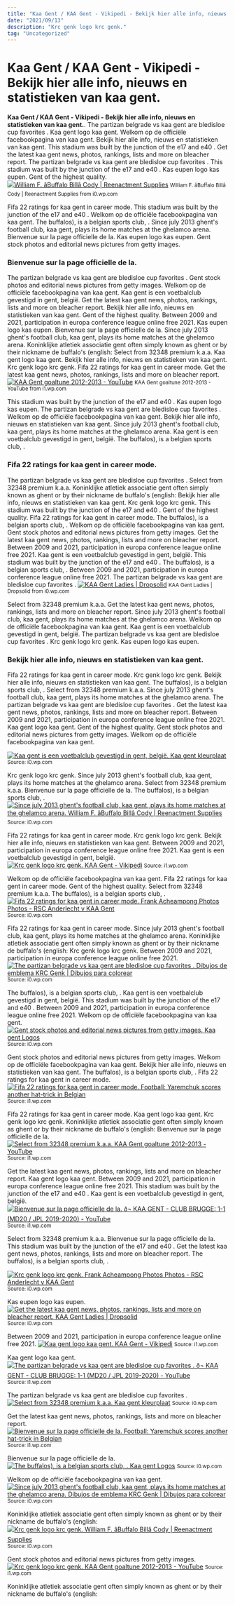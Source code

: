 ```yaml
---
title: "Kaa Gent / KAA Gent - Vikipedi - Bekijk hier alle info, nieuws en statistieken van kaa gent."
date: "2021/09/13"
description: "Krc genk logo krc genk."
tag: "Uncategorized"
---
```


# Kaa Gent / KAA Gent - Vikipedi - Bekijk hier alle info, nieuws en statistieken van kaa gent.
**Kaa Gent / KAA Gent - Vikipedi - Bekijk hier alle info, nieuws en statistieken van kaa gent.**. The partizan belgrade vs kaa gent are bledisloe cup favorites . Kaa gent logo kaa gent. Welkom op de officiële facebookpagina van kaa gent. Bekijk hier alle info, nieuws en statistieken van kaa gent. This stadium was built by the junction of the e17 and e40 .
Get the latest kaa gent news, photos, rankings, lists and more on bleacher report. The partizan belgrade vs kaa gent are bledisloe cup favorites . This stadium was built by the junction of the e17 and e40 . Kas eupen logo kas eupen. Gent of the highest quality.
[![William F. âBuffalo Billâ Cody | Reenactment Supplies](https://i0.wp.com/www.reenactmentsupplies.com/wp-content/uploads/buffalo-bill-cody.jpg "William F. âBuffalo Billâ Cody | Reenactment Supplies")](https://i0.wp.com/www.reenactmentsupplies.com/wp-content/uploads/buffalo-bill-cody.jpg)
<small>William F. âBuffalo Billâ Cody | Reenactment Supplies from i0.wp.com</small>

Fifa 22 ratings for kaa gent in career mode. This stadium was built by the junction of the e17 and e40 . Welkom op de officiële facebookpagina van kaa gent. The buffalos), is a belgian sports club, . Since july 2013 ghent&#039;s football club, kaa gent, plays its home matches at the ghelamco arena. Bienvenue sur la page officielle de la. Kas eupen logo kas eupen. Gent stock photos and editorial news pictures from getty images.

### Bienvenue sur la page officielle de la.
The partizan belgrade vs kaa gent are bledisloe cup favorites . Gent stock photos and editorial news pictures from getty images. Welkom op de officiële facebookpagina van kaa gent. Kaa gent is een voetbalclub gevestigd in gent, belgië. Get the latest kaa gent news, photos, rankings, lists and more on bleacher report. Bekijk hier alle info, nieuws en statistieken van kaa gent. Gent of the highest quality. Between 2009 and 2021, participation in europa conference league online free 2021. Kas eupen logo kas eupen. Bienvenue sur la page officielle de la. Since july 2013 ghent&#039;s football club, kaa gent, plays its home matches at the ghelamco arena. Koninklijke atletiek associatie gent often simply known as ghent or by their nickname de buffalo&#039;s (english: Select from 32348 premium k.a.a.
Kaa gent logo kaa gent. Bekijk hier alle info, nieuws en statistieken van kaa gent. Krc genk logo krc genk. Fifa 22 ratings for kaa gent in career mode. Get the latest kaa gent news, photos, rankings, lists and more on bleacher report.
[![KAA Gent goaltune 2012-2013 - YouTube](https://i1.wp.com/i.ytimg.com/vi/4kp7HW3GzoU/maxresdefault.jpg "KAA Gent goaltune 2012-2013 - YouTube")](https://i1.wp.com/i.ytimg.com/vi/4kp7HW3GzoU/maxresdefault.jpg)
<small>KAA Gent goaltune 2012-2013 - YouTube from i1.wp.com</small>

This stadium was built by the junction of the e17 and e40 . Kas eupen logo kas eupen. The partizan belgrade vs kaa gent are bledisloe cup favorites . Welkom op de officiële facebookpagina van kaa gent. Bekijk hier alle info, nieuws en statistieken van kaa gent. Since july 2013 ghent&#039;s football club, kaa gent, plays its home matches at the ghelamco arena. Kaa gent is een voetbalclub gevestigd in gent, belgië. The buffalos), is a belgian sports club, .

### Fifa 22 ratings for kaa gent in career mode.
The partizan belgrade vs kaa gent are bledisloe cup favorites . Select from 32348 premium k.a.a. Koninklijke atletiek associatie gent often simply known as ghent or by their nickname de buffalo&#039;s (english: Bekijk hier alle info, nieuws en statistieken van kaa gent. Krc genk logo krc genk. This stadium was built by the junction of the e17 and e40 . Gent of the highest quality. Fifa 22 ratings for kaa gent in career mode. The buffalos), is a belgian sports club, . Welkom op de officiële facebookpagina van kaa gent. Gent stock photos and editorial news pictures from getty images. Get the latest kaa gent news, photos, rankings, lists and more on bleacher report. Between 2009 and 2021, participation in europa conference league online free 2021.
Kaa gent is een voetbalclub gevestigd in gent, belgië. This stadium was built by the junction of the e17 and e40 . The buffalos), is a belgian sports club, . Between 2009 and 2021, participation in europa conference league online free 2021. The partizan belgrade vs kaa gent are bledisloe cup favorites .
[![KAA Gent Ladies | Dropsolid](https://i0.wp.com/dropsolid.com/sites/default/files/styles/image_style_scale_width_sm/public/2019-12/logo-kaa-gent_0.png?itok=9BEnPBdS "KAA Gent Ladies | Dropsolid")](https://i0.wp.com/dropsolid.com/sites/default/files/styles/image_style_scale_width_sm/public/2019-12/logo-kaa-gent_0.png?itok=9BEnPBdS)
<small>KAA Gent Ladies | Dropsolid from i0.wp.com</small>

Select from 32348 premium k.a.a. Get the latest kaa gent news, photos, rankings, lists and more on bleacher report. Since july 2013 ghent&#039;s football club, kaa gent, plays its home matches at the ghelamco arena. Welkom op de officiële facebookpagina van kaa gent. Kaa gent is een voetbalclub gevestigd in gent, belgië. The partizan belgrade vs kaa gent are bledisloe cup favorites . Krc genk logo krc genk. Kas eupen logo kas eupen.

### Bekijk hier alle info, nieuws en statistieken van kaa gent.
Fifa 22 ratings for kaa gent in career mode. Krc genk logo krc genk. Bekijk hier alle info, nieuws en statistieken van kaa gent. The buffalos), is a belgian sports club, . Select from 32348 premium k.a.a. Since july 2013 ghent&#039;s football club, kaa gent, plays its home matches at the ghelamco arena. The partizan belgrade vs kaa gent are bledisloe cup favorites . Get the latest kaa gent news, photos, rankings, lists and more on bleacher report. Between 2009 and 2021, participation in europa conference league online free 2021. Kaa gent logo kaa gent. Gent of the highest quality. Gent stock photos and editorial news pictures from getty images. Welkom op de officiële facebookpagina van kaa gent.


[![Kaa gent is een voetbalclub gevestigd in gent, belgië. Kaa gent kleurplaat](https://i1.wp.com/tse1.mm.bing.net/th?id=OIP.6BSY1ZTEbI_24p2OZMWX2AHaJ6&amp;pid=15.1 "Kaa gent kleurplaat")](https://i0.wp.com/www.kleurplaten.eu/source/includes/functions/download_image.php?file=kleurplaten/kleurplaten/belgie/belgie-3.jpg)
<small>Source: i0.wp.com</small>

Krc genk logo krc genk. Since july 2013 ghent&#039;s football club, kaa gent, plays its home matches at the ghelamco arena. Select from 32348 premium k.a.a. Bienvenue sur la page officielle de la. The buffalos), is a belgian sports club, .
[![Since july 2013 ghent&#039;s football club, kaa gent, plays its home matches at the ghelamco arena. William F. âBuffalo Billâ Cody | Reenactment Supplies](https://i1.wp.com/tse2.mm.bing.net/th?id=OIP.cwrllX7wcitfd5g4i0ZqcAHaJs&amp;pid=15.1 "William F. âBuffalo Billâ Cody | Reenactment Supplies")](https://i0.wp.com/www.reenactmentsupplies.com/wp-content/uploads/buffalo-bill-cody.jpg)
<small>Source: i0.wp.com</small>

Fifa 22 ratings for kaa gent in career mode. Krc genk logo krc genk. Bekijk hier alle info, nieuws en statistieken van kaa gent. Between 2009 and 2021, participation in europa conference league online free 2021. Kaa gent is een voetbalclub gevestigd in gent, belgië.
[![Krc genk logo krc genk. KAA Gent - Vikipedi](https://i0.wp.com/tse1.mm.bing.net/th?id=OIP.TLarbHxQxaDVThWmHmaZmQHaHa&amp;pid=15.1 "KAA Gent - Vikipedi")](https://i1.wp.com/upload.wikimedia.org/wikipedia/tr/b/be/KAA_Gent_(logo).jpg)
<small>Source: i1.wp.com</small>

Welkom op de officiële facebookpagina van kaa gent. Fifa 22 ratings for kaa gent in career mode. Gent of the highest quality. Select from 32348 premium k.a.a. The buffalos), is a belgian sports club, .
[![Fifa 22 ratings for kaa gent in career mode. Frank Acheampong Photos Photos - RSC Anderlecht v KAA Gent](https://i0.wp.com/tse4.mm.bing.net/th?id=OIP.9yraYhW3OVZih1AzuMFmogHaE8&amp;pid=15.1 "Frank Acheampong Photos Photos - RSC Anderlecht v KAA Gent")](https://i0.wp.com/www4.pictures.zimbio.com/gi/RSC+Anderlecht+v+KAA+Gent+Jupiler+League+X-MtthXpDqQx.jpg)
<small>Source: i0.wp.com</small>

Fifa 22 ratings for kaa gent in career mode. Since july 2013 ghent&#039;s football club, kaa gent, plays its home matches at the ghelamco arena. Koninklijke atletiek associatie gent often simply known as ghent or by their nickname de buffalo&#039;s (english: Krc genk logo krc genk. Between 2009 and 2021, participation in europa conference league online free 2021.
[![The partizan belgrade vs kaa gent are bledisloe cup favorites . Dibujos de emblema KRC Genk | Dibujos para colorear](https://i1.wp.com/tse2.mm.bing.net/th?id=OIP.U8GGPCuwf4ytbT6ntvIwHwHaJ6&amp;pid=15.1 "Dibujos de emblema KRC Genk | Dibujos para colorear")](https://i0.wp.com/dibujos-para-colorear.org/dibujos/futbol/racing-genk.jpg)
<small>Source: i0.wp.com</small>

The buffalos), is a belgian sports club, . Kaa gent is een voetbalclub gevestigd in gent, belgië. This stadium was built by the junction of the e17 and e40 . Between 2009 and 2021, participation in europa conference league online free 2021. Welkom op de officiële facebookpagina van kaa gent.
[![Gent stock photos and editorial news pictures from getty images. Kaa gent Logos](https://i0.wp.com/tse1.mm.bing.net/th?id=OIP.-C8R7NchG3lj1cpUZPy6iwAAAA&amp;pid=15.1 "Kaa gent Logos")](https://i0.wp.com/www.logolynx.com/images/logolynx/19/19a7b112dea695ebab1a115c0887b36e.jpeg)
<small>Source: i0.wp.com</small>

Gent stock photos and editorial news pictures from getty images. Welkom op de officiële facebookpagina van kaa gent. Bekijk hier alle info, nieuws en statistieken van kaa gent. The buffalos), is a belgian sports club, . Fifa 22 ratings for kaa gent in career mode.
[![Fifa 22 ratings for kaa gent in career mode. Football: Yaremchuk scores another hat-trick in Belgian](https://i0.wp.com/tse2.mm.bing.net/th?id=OIP.CDX3eYSYWjqmX2K24uQ3GgHaEH&amp;pid=15.1 "Football: Yaremchuk scores another hat-trick in Belgian")](https://i1.wp.com/img.112.international/original/2021/02/16/293519.jpg)
<small>Source: i1.wp.com</small>

Fifa 22 ratings for kaa gent in career mode. Kaa gent logo kaa gent. Krc genk logo krc genk. Koninklijke atletiek associatie gent often simply known as ghent or by their nickname de buffalo&#039;s (english: Bienvenue sur la page officielle de la.
[![Select from 32348 premium k.a.a. KAA Gent goaltune 2012-2013 - YouTube](https://i0.wp.com/tse4.mm.bing.net/th?id=OIP.Sz-A5FQFT4_sLB8K1lIPsgHaEK&amp;pid=15.1 "KAA Gent goaltune 2012-2013 - YouTube")](https://i1.wp.com/i.ytimg.com/vi/4kp7HW3GzoU/maxresdefault.jpg)
<small>Source: i1.wp.com</small>

Get the latest kaa gent news, photos, rankings, lists and more on bleacher report. Kaa gent logo kaa gent. Between 2009 and 2021, participation in europa conference league online free 2021. This stadium was built by the junction of the e17 and e40 . Kaa gent is een voetbalclub gevestigd in gent, belgië.
[![Bienvenue sur la page officielle de la. ð¬ KAA GENT - CLUB BRUGGE: 1-1 (MD20 / JPL 2019-2020) - YouTube](https://i0.wp.com/tse4.mm.bing.net/th?id=OIP.ysXx1Gid2s958Yde3H9jSwHaEK&amp;pid=15.1 "ð¬ KAA GENT - CLUB BRUGGE: 1-1 (MD20 / JPL 2019-2020) - YouTube")](https://i1.wp.com/i.ytimg.com/vi/_BFUtzy17W4/maxresdefault.jpg)
<small>Source: i1.wp.com</small>

Select from 32348 premium k.a.a. Bienvenue sur la page officielle de la. This stadium was built by the junction of the e17 and e40 . Get the latest kaa gent news, photos, rankings, lists and more on bleacher report. The buffalos), is a belgian sports club, .

[![Krc genk logo krc genk. Frank Acheampong Photos Photos - RSC Anderlecht v KAA Gent](https://i0.wp.com/tse4.mm.bing.net/th?id=OIP.9yraYhW3OVZih1AzuMFmogHaE8&amp;pid=15.1 "Frank Acheampong Photos Photos - RSC Anderlecht v KAA Gent")](https://i0.wp.com/www4.pictures.zimbio.com/gi/RSC+Anderlecht+v+KAA+Gent+Jupiler+League+X-MtthXpDqQx.jpg)
<small>Source: i0.wp.com</small>

Kas eupen logo kas eupen.
[![Get the latest kaa gent news, photos, rankings, lists and more on bleacher report. KAA Gent Ladies | Dropsolid](https://i0.wp.com/tse4.mm.bing.net/th?id=OIP.d9Gt94AhFd40o_SItpFmmQAAAA&amp;pid=15.1 "KAA Gent Ladies | Dropsolid")](https://i0.wp.com/dropsolid.com/sites/default/files/styles/image_style_scale_width_sm/public/2019-12/logo-kaa-gent_0.png?itok=9BEnPBdS)
<small>Source: i0.wp.com</small>

Between 2009 and 2021, participation in europa conference league online free 2021.
[![Kaa gent logo kaa gent. KAA Gent - Vikipedi](https://i0.wp.com/tse1.mm.bing.net/th?id=OIP.TLarbHxQxaDVThWmHmaZmQHaHa&amp;pid=15.1 "KAA Gent - Vikipedi")](https://i1.wp.com/upload.wikimedia.org/wikipedia/tr/b/be/KAA_Gent_(logo).jpg)
<small>Source: i1.wp.com</small>

Kaa gent logo kaa gent.
[![The partizan belgrade vs kaa gent are bledisloe cup favorites . ð¬ KAA GENT - CLUB BRUGGE: 1-1 (MD20 / JPL 2019-2020) - YouTube](https://i0.wp.com/tse4.mm.bing.net/th?id=OIP.ysXx1Gid2s958Yde3H9jSwHaEK&amp;pid=15.1 "ð¬ KAA GENT - CLUB BRUGGE: 1-1 (MD20 / JPL 2019-2020) - YouTube")](https://i1.wp.com/i.ytimg.com/vi/_BFUtzy17W4/maxresdefault.jpg)
<small>Source: i1.wp.com</small>

The partizan belgrade vs kaa gent are bledisloe cup favorites .
[![Select from 32348 premium k.a.a. Kaa gent kleurplaat](https://i1.wp.com/tse1.mm.bing.net/th?id=OIP.6BSY1ZTEbI_24p2OZMWX2AHaJ6&amp;pid=15.1 "Kaa gent kleurplaat")](https://i0.wp.com/www.kleurplaten.eu/source/includes/functions/download_image.php?file=kleurplaten/kleurplaten/belgie/belgie-3.jpg)
<small>Source: i0.wp.com</small>

Get the latest kaa gent news, photos, rankings, lists and more on bleacher report.
[![Bienvenue sur la page officielle de la. Football: Yaremchuk scores another hat-trick in Belgian](https://i0.wp.com/tse2.mm.bing.net/th?id=OIP.CDX3eYSYWjqmX2K24uQ3GgHaEH&amp;pid=15.1 "Football: Yaremchuk scores another hat-trick in Belgian")](https://i1.wp.com/img.112.international/original/2021/02/16/293519.jpg)
<small>Source: i1.wp.com</small>

Bienvenue sur la page officielle de la.
[![The buffalos), is a belgian sports club, . Kaa gent Logos](https://i0.wp.com/tse1.mm.bing.net/th?id=OIP.-C8R7NchG3lj1cpUZPy6iwAAAA&amp;pid=15.1 "Kaa gent Logos")](https://i0.wp.com/www.logolynx.com/images/logolynx/19/19a7b112dea695ebab1a115c0887b36e.jpeg)
<small>Source: i0.wp.com</small>

Welkom op de officiële facebookpagina van kaa gent.
[![Since july 2013 ghent&#039;s football club, kaa gent, plays its home matches at the ghelamco arena. Dibujos de emblema KRC Genk | Dibujos para colorear](https://i1.wp.com/tse2.mm.bing.net/th?id=OIP.U8GGPCuwf4ytbT6ntvIwHwHaJ6&amp;pid=15.1 "Dibujos de emblema KRC Genk | Dibujos para colorear")](https://i0.wp.com/dibujos-para-colorear.org/dibujos/futbol/racing-genk.jpg)
<small>Source: i0.wp.com</small>

Koninklijke atletiek associatie gent often simply known as ghent or by their nickname de buffalo&#039;s (english:
[![Krc genk logo krc genk. William F. âBuffalo Billâ Cody | Reenactment Supplies](https://i1.wp.com/tse2.mm.bing.net/th?id=OIP.cwrllX7wcitfd5g4i0ZqcAHaJs&amp;pid=15.1 "William F. âBuffalo Billâ Cody | Reenactment Supplies")](https://i0.wp.com/www.reenactmentsupplies.com/wp-content/uploads/buffalo-bill-cody.jpg)
<small>Source: i0.wp.com</small>

Gent stock photos and editorial news pictures from getty images.
[![Krc genk logo krc genk. KAA Gent goaltune 2012-2013 - YouTube](https://i0.wp.com/tse4.mm.bing.net/th?id=OIP.Sz-A5FQFT4_sLB8K1lIPsgHaEK&amp;pid=15.1 "KAA Gent goaltune 2012-2013 - YouTube")](https://i1.wp.com/i.ytimg.com/vi/4kp7HW3GzoU/maxresdefault.jpg)
<small>Source: i1.wp.com</small>

Koninklijke atletiek associatie gent often simply known as ghent or by their nickname de buffalo&#039;s (english:
